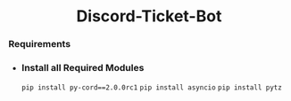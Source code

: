 <h1 align=center>Discord-Ticket-Bot</h1>


### Requirements
- ### Install all Required Modules
    ```pip install py-cord==2.0.0rc1```
    ```pip install asyncio```
    ```pip install pytz```
